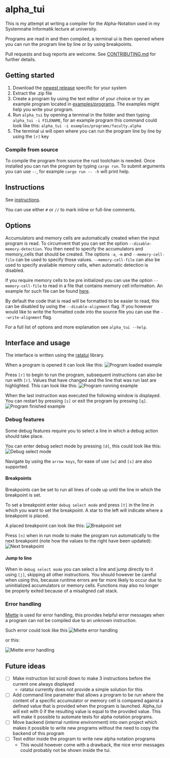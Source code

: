 # alpha_tui

This is my attempt at writing a compiler for the Alpha-Notation used in my Systemnahe Informatik lecture at university.

Programs are read in and then compiled, a terminal ui is then opened where you can run the program line by line or by using breakpoints.

Pull requests and bug reports are welcome. See [CONTRIBUTING.md](CONTRIBUTING.md) for further details.

## Getting started

1. Download the [newest release](https://github.com/lmh01/alpha_tui/releases/latest) specific for your system
2. Extract the .zip file 
3. Create a program by using the text editor of your choice or try an example program located in [examples/programs](examples/programs). The examples might help you write your program.
4. Run `alpha_tui` by opening a terminal in the folder and then typing `alpha_tui -i FILENAME`, for an example program this command could look like this: `alpha_tui -i examples/programs/faculty.alpha`
5. The terminal ui will open where you can run the program line by line by using the `[r]` key

### Compile from source

To compile the program from source the rust toolchain is needed. Once installed you can run the program by typing `cargo run`. To submit arguments you can use `--`, for example `cargo run -- -h` will print help.

## Instructions

See [instructions](instructions.md).

You can use either `#` or `//` to mark inline or full-line comments.

## Options

Accumulators and memory cells are automatically created when the input program is read.
To circumvent that you can set the option `--disable-memory-detection`. You then need to specify the accumulators and memory_cells that should be created. The options `-a`, `-m` and `--memory-cell-file` can be used to specify those values. `--memory-cell-file` can also be used to specify available memory cells, when automatic detection is disabled.

If you require memory cells to be pre initialized you can use the option `--memory-cell-file` to read in a file that contains memory cell information. An example for such file can be found [here](examples/memory_cells.cells).

By default the code that is read will be formatted to be easier to read, this can be disabled by using the `--disable-alignment` flag. If you however would like to write the formatted code into the source file you can use the `--write-alignment` flag.

For a full list of options and more explanation see `alpha_tui --help`.

## Interface and usage

The interface is written using the [ratatui](https://github.com/ratatui-org/ratatui) library.

When a program is opened it can look like this: ![Program loaded example](media/gui_program_loaded.png)

Press `[r]` to begin to run the program, subsequent instructions can also be run with `[r]`. Values that have changed and the line that was run last are highlighted.  This can look like this: ![Program running example](media/gui_program_running.png)

When the last instruction was executed the following window is displayed. You can restart by pressing `[s]` or exit the program by pressing `[q]`. ![Program finished example](media/gui_program_finished.png)

### Debug features

Some debug features require you to select a line in which a debug action should take place.

You can enter debug select mode by pressing `[d]`, this could look like this: ![Debug select mode](media/gui_debug_select_mode.png)

Navigate by using the `arrow keys`, for ease of use `[w]` and `[s]` are also supported.

#### Breakpoints

Breakpoints can be set to run all lines of code up until the line in which the breakpoint is set.

To set a breakpoint enter `debug select mode` and press `[t]` in the line in which you want to set the breakpoint. A star to the left will indicate where a breakpoint is placed.

A placed breakpoint can look like this: ![Breakpoint set](media/gui_breakpoint_set.png)

Press `[n]` when in run mode to make the program run automatically to the next breakpoint (note how the values to the right have been updated): ![Next breakpoint](media/gui_breakpoint_mode_run.png)

#### Jump to line

When in `debug select mode` you can select a line and jump directly to it using `[j]`, skipping all other instructions. You should however be careful when using this, because runtime errors are far more likely to occur due to uninitialized accumulators or memory cells.
Functions may also no longer be properly exited because of a misaligned call stack.

### Error handling

[Miette](https://github.com/zkat/miette) is used for error handling, this provides helpful error messages when a program can not be compiled due to an unknown instruction.

Such error could look like this ![Miette error handling](media/miette_error.png)

or this: 

![Miette error handling](media/miette_error_2.png)

## Future ideas

- [ ] Make instruction list scroll down to make 3 instructions before the current one always displayed
    - ratatui currently does not provide a simple solution for this
- [ ] Add command line parameter that allows a program to be run where the content of a specific accumulator or memory cell is compared against a defined value that is provided when the program is launched. Alpha_tui will exit with 0 if the resulting value is equal to the provided value. This will make it possible to automate tests for alpha notation programs.
- [ ] Move backend (internal runtime environment) into own project which makes it possible to write new programs without the need to copy the backend of this program
- [ ] Text editor inside the program to write new alpha notation programs
    - This would however come with a drawback, the nice error messages could probably not be shown inside the tui.

